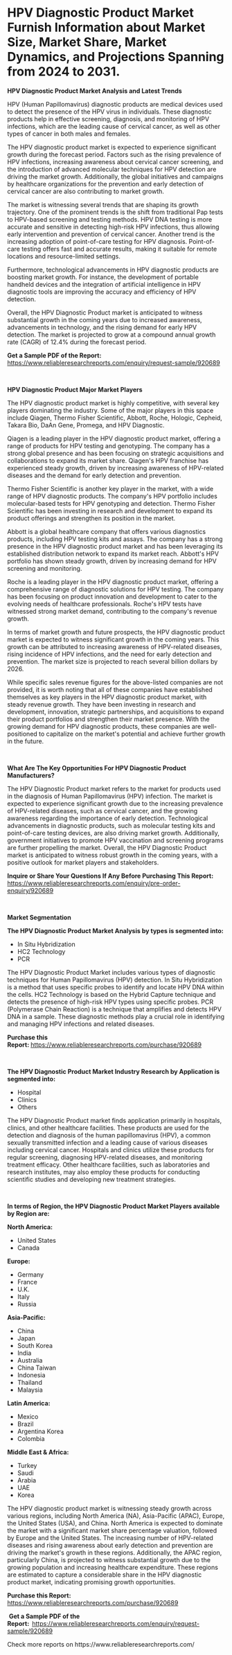 <p><h1>HPV Diagnostic Product Market Furnish Information about Market Size, Market Share, Market Dynamics, and Projections Spanning from 2024 to 2031.</h1></p><p><strong>HPV Diagnostic Product Market Analysis and Latest Trends</strong></p>
<p><p>HPV (Human Papillomavirus) diagnostic products are medical devices used to detect the presence of the HPV virus in individuals. These diagnostic products help in effective screening, diagnosis, and monitoring of HPV infections, which are the leading cause of cervical cancer, as well as other types of cancer in both males and females.</p><p>The HPV diagnostic product market is expected to experience significant growth during the forecast period. Factors such as the rising prevalence of HPV infections, increasing awareness about cervical cancer screening, and the introduction of advanced molecular techniques for HPV detection are driving the market growth. Additionally, the global initiatives and campaigns by healthcare organizations for the prevention and early detection of cervical cancer are also contributing to market growth.</p><p>The market is witnessing several trends that are shaping its growth trajectory. One of the prominent trends is the shift from traditional Pap tests to HPV-based screening and testing methods. HPV DNA testing is more accurate and sensitive in detecting high-risk HPV infections, thus allowing early intervention and prevention of cervical cancer. Another trend is the increasing adoption of point-of-care testing for HPV diagnosis. Point-of-care testing offers fast and accurate results, making it suitable for remote locations and resource-limited settings.</p><p>Furthermore, technological advancements in HPV diagnostic products are boosting market growth. For instance, the development of portable handheld devices and the integration of artificial intelligence in HPV diagnostic tools are improving the accuracy and efficiency of HPV detection.</p><p>Overall, the HPV Diagnostic Product market is anticipated to witness substantial growth in the coming years due to increased awareness, advancements in technology, and the rising demand for early HPV detection. The market is projected to grow at a compound annual growth rate (CAGR) of 12.4% during the forecast period.</p></p>
<p><strong>Get a Sample PDF of the Report:&nbsp;</strong> <a href="https://www.reliableresearchreports.com/enquiry/request-sample/920689">https://www.reliableresearchreports.com/enquiry/request-sample/920689</a></p>
<p>&nbsp;</p>
<p><strong>HPV Diagnostic Product Major Market Players</strong></p>
<p><p>The HPV diagnostic product market is highly competitive, with several key players dominating the industry. Some of the major players in this space include Qiagen, Thermo Fisher Scientific, Abbott, Roche, Hologic, Cepheid, Takara Bio, DaAn Gene, Promega, and HPV Diagnostic.</p><p>Qiagen is a leading player in the HPV diagnostic product market, offering a range of products for HPV testing and genotyping. The company has a strong global presence and has been focusing on strategic acquisitions and collaborations to expand its market share. Qiagen's HPV franchise has experienced steady growth, driven by increasing awareness of HPV-related diseases and the demand for early detection and prevention.</p><p>Thermo Fisher Scientific is another key player in the market, with a wide range of HPV diagnostic products. The company's HPV portfolio includes molecular-based tests for HPV genotyping and detection. Thermo Fisher Scientific has been investing in research and development to expand its product offerings and strengthen its position in the market.</p><p>Abbott is a global healthcare company that offers various diagnostics products, including HPV testing kits and assays. The company has a strong presence in the HPV diagnostic product market and has been leveraging its established distribution network to expand its market reach. Abbott's HPV portfolio has shown steady growth, driven by increasing demand for HPV screening and monitoring.</p><p>Roche is a leading player in the HPV diagnostic product market, offering a comprehensive range of diagnostic solutions for HPV testing. The company has been focusing on product innovation and development to cater to the evolving needs of healthcare professionals. Roche's HPV tests have witnessed strong market demand, contributing to the company's revenue growth.</p><p>In terms of market growth and future prospects, the HPV diagnostic product market is expected to witness significant growth in the coming years. This growth can be attributed to increasing awareness of HPV-related diseases, rising incidence of HPV infections, and the need for early detection and prevention. The market size is projected to reach several billion dollars by 2026.</p><p>While specific sales revenue figures for the above-listed companies are not provided, it is worth noting that all of these companies have established themselves as key players in the HPV diagnostic product market, with steady revenue growth. They have been investing in research and development, innovation, strategic partnerships, and acquisitions to expand their product portfolios and strengthen their market presence. With the growing demand for HPV diagnostic products, these companies are well-positioned to capitalize on the market's potential and achieve further growth in the future.</p></p>
<p>&nbsp;</p>
<p><strong>What Are The Key Opportunities For HPV Diagnostic Product Manufacturers?</strong></p>
<p><p>The HPV Diagnostic Product market refers to the market for products used in the diagnosis of Human Papillomavirus (HPV) infection. The market is expected to experience significant growth due to the increasing prevalence of HPV-related diseases, such as cervical cancer, and the growing awareness regarding the importance of early detection. Technological advancements in diagnostic products, such as molecular testing kits and point-of-care testing devices, are also driving market growth. Additionally, government initiatives to promote HPV vaccination and screening programs are further propelling the market. Overall, the HPV Diagnostic Product market is anticipated to witness robust growth in the coming years, with a positive outlook for market players and stakeholders.</p></p>
<p><strong>Inquire or Share Your Questions If Any Before Purchasing This Report:</strong> <a href="https://www.reliableresearchreports.com/enquiry/pre-order-enquiry/920689">https://www.reliableresearchreports.com/enquiry/pre-order-enquiry/920689</a></p>
<p>&nbsp;</p>
<p><strong>Market Segmentation</strong></p>
<p><strong>The HPV Diagnostic Product Market Analysis by types is segmented into:</strong></p>
<p><ul><li>In Situ Hybridization</li><li>HC2 Technology</li><li>PCR</li></ul></p>
<p><p>The HPV Diagnostic Product Market includes various types of diagnostic techniques for Human Papillomavirus (HPV) detection. In Situ Hybridization is a method that uses specific probes to identify and locate HPV DNA within the cells. HC2 Technology is based on the Hybrid Capture technique and detects the presence of high-risk HPV types using specific probes. PCR (Polymerase Chain Reaction) is a technique that amplifies and detects HPV DNA in a sample. These diagnostic methods play a crucial role in identifying and managing HPV infections and related diseases.</p></p>
<p><strong>Purchase this Report:&nbsp;</strong><a href="https://www.reliableresearchreports.com/purchase/920689">https://www.reliableresearchreports.com/purchase/920689</a></p>
<p>&nbsp;</p>
<p><strong>The HPV Diagnostic Product Market Industry Research by Application is segmented into:</strong></p>
<p><ul><li>Hospital</li><li>Clinics</li><li>Others</li></ul></p>
<p><p>The HPV Diagnostic Product market finds application primarily in hospitals, clinics, and other healthcare facilities. These products are used for the detection and diagnosis of the human papillomavirus (HPV), a common sexually transmitted infection and a leading cause of various diseases including cervical cancer. Hospitals and clinics utilize these products for regular screening, diagnosing HPV-related diseases, and monitoring treatment efficacy. Other healthcare facilities, such as laboratories and research institutes, may also employ these products for conducting scientific studies and developing new treatment strategies.</p></p>
<p>&nbsp;</p>
<p><strong>In terms of Region, the HPV Diagnostic Product Market Players available by Region are:</strong></p>
<p>
    <p> <strong> North America: </strong>
        <ul>
            <li>United States</li>
            <li>Canada</li>
        </ul>
        </p> 
    <p> <strong> Europe: </strong>
        <ul>
            <li>Germany</li>
            <li>France</li>
            <li>U.K.</li>
            <li>Italy</li>
            <li>Russia</li>
        </ul>
        </p> 
    <p> <strong> Asia-Pacific: </strong>
        <ul>
            <li>China</li>
            <li>Japan</li>
            <li>South Korea</li>
            <li>India</li>
            <li>Australia</li>
            <li>China Taiwan</li>
            <li>Indonesia</li>
            <li>Thailand</li>
            <li>Malaysia</li>
        </ul>
        </p> 
    <p> <strong> Latin America: </strong>
        <ul>
            <li>Mexico</li>
            <li>Brazil</li>
            <li>Argentina Korea</li>
            <li>Colombia</li>
        </ul>
        </p> 
    <p> <strong> Middle East & Africa: </strong>
        <ul>
            <li>Turkey</li>
            <li>Saudi</li>
            <li>Arabia</li>
            <li>UAE</li>
            <li>Korea</li>
        </ul>
    </p>
    </p>
<p><p>The HPV diagnostic product market is witnessing steady growth across various regions, including North America (NA), Asia-Pacific (APAC), Europe, the United States (USA), and China. North America is expected to dominate the market with a significant market share percentage valuation, followed by Europe and the United States. The increasing number of HPV-related diseases and rising awareness about early detection and prevention are driving the market's growth in these regions. Additionally, the APAC region, particularly China, is projected to witness substantial growth due to the growing population and increasing healthcare expenditure. These regions are estimated to capture a considerable share in the HPV diagnostic product market, indicating promising growth opportunities.</p></p>
<p><strong>Purchase this Report: </strong><a href="https://www.reliableresearchreports.com/purchase/920689">https://www.reliableresearchreports.com/purchase/920689</a></p>
<p>&nbsp;<strong>Get a Sample PDF of the Report:&nbsp;&nbsp;</strong><a href="https://www.reliableresearchreports.com/enquiry/request-sample/920689">https://www.reliableresearchreports.com/enquiry/request-sample/920689</a></p>
<p><strong></strong></p>
<p>Check more reports on https://www.reliableresearchreports.com/</p>